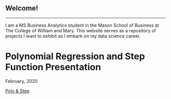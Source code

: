 Welcome!
---
---

I am a MS Business Analytics student in the Mason School of Business at The College of William and Mary. This website serves as a repository of projects I want to exhibit as I embark on my data science career. 

# Polynomial Regression and Step Function Presentation
February, 2020

[Poly & Step](/MLIIprez/index.md)
